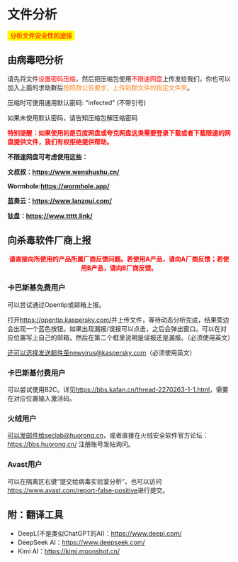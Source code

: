 # 文件分析

**<span style="color: #FF4500; font-weight: bold; background-color: #FFFF00; padding: 3px 6px; border-radius: 5px;">分析文件安全性的途径</span>**

## **由病毒吧分析**

请先将文件<span style="color: red;">设置密码压缩</span>，然后把压缩包使用<span style="color: red;">不限速网盘</span>上传发给我们，你也可以加入上面的求助群后<span style="color: #F88825;">按照群公告要求，上传到群文件的指定文件夹</span>。

压缩时可使用通用默认密码: "infected" (不带引号)

如果未使用默认密码，请告知压缩包解压缩密码

**<span style="color: red;">特别提醒：如果使用的是百度网盘或夸克网盘这类需要登录下载或者下载限速的网盘提供文件，我们有权拒绝提供帮助。</span>**

**不限速网盘可考虑使用这些：**

**文叔叔：<https://www.wenshushu.cn/>**

**Wormhole:<https://wormhole.app/>**

**蓝奏云：<https://www.lanzoui.com/>**

**钛盘：<https://www.ttttt.link/>**

## **向杀毒软件厂商上报**

<span style="color: red; font-weight: bold; text-align: center; display: block;">请直接向所使用的产品所属厂商反馈问题。若使用A产品，请向A厂商反馈；若使用B产品，请向B厂商反馈。</span>

### **卡巴斯基免费用户**

可以尝试通过Opentip或邮箱上报。

打开<https://opentip.kaspersky.com/>并上传文件，等待动态分析完成，结果旁边会出现一个蓝色按钮。如果出现漏报/误报可以点击，之后会弹出窗口。可以在对应位置写上自己的邮箱，然后在第二个框里说明是误报还是漏报。（必须使用英文）

还可以选择发送邮件至newvirus@kaspersky.com（必须使用英文）

### **卡巴斯基付费用户**

可以尝试使用B2C。详见<https://bbs.kafan.cn/thread-2270263-1-1.html>，需要在对应位置输入激活码。

### **火绒用户**

可以发邮件给seclab@huorong.cn，或者直接在火绒安全软件官方论坛：<https://bbs.huorong.cn/> 注册账号发帖询问。

### **Avast用户**

可以在隔离区右键“提交给病毒实验室分析”，也可以访问<https://www.avast.com/report-false-positive>进行提交。

## **附：翻译工具**

- DeepL(不是类似ChatGPT的AI)：<https://www.deepl.com/>
- DeepSeek AI：<https://www.deepseek.com/>
- Kimi AI：<https://kimi.moonshot.cn/>
